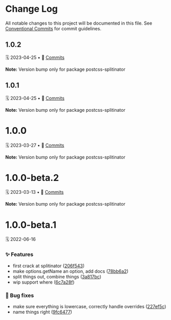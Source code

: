 # Change Log

All notable changes to this project will be documented in this file.
See [Conventional Commits](https://conventionalcommits.org) for commit guidelines.

<a name="1.0.2"></a>

## 1.0.2

🗓 2023-04-25 • 📝 [Commits](https://github.com/adobe/spectrum-css/compare/postcss-splitinator@1.0.0...postcss-splitinator@1.0.2)

**Note:** Version bump only for package postcss-splitinator

<a name="1.0.1"></a>

## 1.0.1

🗓 2023-04-25 • 📝 [Commits](https://github.com/adobe/spectrum-css/compare/postcss-splitinator@1.0.0...postcss-splitinator@1.0.1)

**Note:** Version bump only for package postcss-splitinator

<a name="1.0.0"></a>

# 1.0.0

🗓 2023-03-27 • 📝 [Commits](https://github.com/adobe/spectrum-css/compare/postcss-splitinator@1.0.0-beta.1...postcss-splitinator@1.0.0)

**Note:** Version bump only for package postcss-splitinator

<a name="1.0.0-beta.2"></a>

# 1.0.0-beta.2

🗓 2023-03-13 • 📝 [Commits](https://github.com/adobe/spectrum-css/compare/postcss-splitinator@1.0.0-beta.1...postcss-splitinator@1.0.0-beta.2)

**Note:** Version bump only for package postcss-splitinator

<a name="1.0.0-beta.1"></a>

# 1.0.0-beta.1

🗓 2022-06-16

### ✨ Features

-   first crack at splitinator ([206f543](https://github.com/adobe/spectrum-css/commit/206f543))
-   make options.getName an option, add docs ([78bb6a2](https://github.com/adobe/spectrum-css/commit/78bb6a2))
-   split things out, combine things ([3a817bc](https://github.com/adobe/spectrum-css/commit/3a817bc))
-   wip support where ([6c7a28f](https://github.com/adobe/spectrum-css/commit/6c7a28f))

### 🐛 Bug fixes

-   make sure everything is lowercase, correctly handle overrides ([227ef5c](https://github.com/adobe/spectrum-css/commit/227ef5c))
-   name things right ([9fc6477](https://github.com/adobe/spectrum-css/commit/9fc6477))
